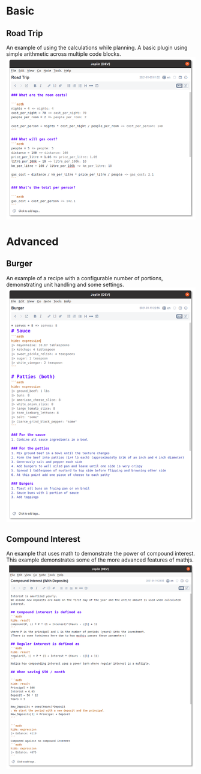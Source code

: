 # Basic
## Road Trip
An example of using the calculations while planning. A basic plugin using simple arithmetic across multiple code blocks.
![example of planning a road trip](./road_trip.png)


# Advanced
## Burger
An example of a recipe with a configurable number of portions, demonstrating unit handling and some settings.
![burger recipe with math blocks](./burger.png)

## Compound Interest
An example that uses math to demonstrate the power of compound interest. This example demonstrates some of the more advanced features of mathjs.
![compound interest calculations](./compound_interest.png)



